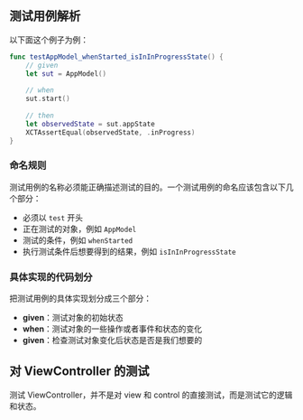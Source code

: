 ## 测试用例解析

以下面这个例子为例：

```swift
func testAppModel_whenStarted_isInInProgressState() {
    // given
    let sut = AppModel()
    
    // when
    sut.start()
    
    // then
    let observedState = sut.appState
    XCTAssertEqual(observedState, .inProgress)
}
```

### 命名规则

测试用例的名称必须能正确描述测试的目的。一个测试用例的命名应该包含以下几个部分：

- 必须以 `test` 开头
- 正在测试的对象，例如 `AppModel`
- 测试的条件，例如 `whenStarted`
- 执行测试条件后想要得到的结果，例如 `isInInProgressState`

### 具体实现的代码划分

把测试用例的具体实现划分成三个部分：

- **given**：测试对象的初始状态
- **when**：测试对象的一些操作或者事件和状态的变化
- **given**：检查测试对象变化后状态是否是我们想要的

## 对 ViewController 的测试

测试 ViewController，并不是对 view 和 control 的直接测试，而是测试它的逻辑和状态。